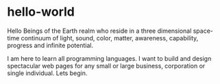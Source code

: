 # hello-world

Hello Beings of the Earth realm who reside in a three dimensional space-time continuum of light, sound, color, matter, awareness, capability, progress and infinite potential. 

I am here to learn all programming languages. I want to build and design spectacular web pages for any small or large business, corporation or single individual. Lets begin. 
